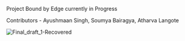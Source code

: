 Project Bound by Edge currently in Progress

Contributors - Ayushmaan Singh, Soumya Bairagya, Atharva Langote

![Final_draft_1-Recovered](https://user-images.githubusercontent.com/78803599/229393363-a82c099a-a481-4043-88b5-dacbe80b2a29.png)
